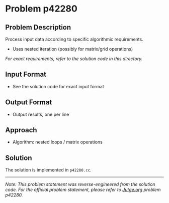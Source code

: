 # Problem p42280

## Problem Description

Process input data according to specific algorithmic requirements.
- Uses nested iteration (possibly for matrix/grid operations)

*For exact requirements, refer to the solution code in this directory.*

## Input Format

- See the solution code for exact input format

## Output Format

- Output results, one per line

## Approach

- Algorithm: nested loops / matrix operations

## Solution

The solution is implemented in `p42280.cc`.

---

*Note: This problem statement was reverse-engineered from the solution code. For the official problem statement, please refer to [Jutge.org](https://jutge.org/) problem p42280.*
